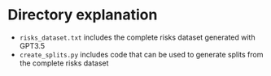 # Directory explanation

- `risks_dataset.txt` includes the complete risks dataset generated with GPT3.5
- `create_splits.py` includes code that can be used to generate splits from the complete risks dataset